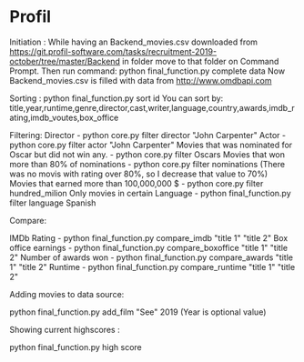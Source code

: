 # Profil
Initiation :
While having an Backend_movies.csv downloaded from https://git.profil-software.com/tasks/recruitment-2019-october/tree/master/Backend in folder move to that folder on Command Prompt. 
Then run command: python final_function.py complete data
Now Backend_movies.csv is filled with data from  http://www.omdbapi.com

Sorting :
python final_function.py sort id
You can sort by: 
title,year,runtime,genre,director,cast,writer,language,country,awards,imdb_rating,imdb_voutes,box_office

Filtering: 
Director  -  python core.py filter director "John Carpenter"
Actor  -  python core.py filter actor "John Carpenter"
Movies that was nominated  for Oscar but did not win any.  -  python core.py filter Oscars 
Movies that won more than 80% of nominations  -  python core.py filter nominations (There was no movis with rating over 80%, so I decrease that value to 70%)
Movies that earned more than 100,000,000 $  -  python core.py filter hundred_milion
Only movies in certain Language  -   python final_function.py filter language Spanish

Compare:

IMDb Rating   -  python final_function.py compare_imdb "title 1" "title 2"
Box office earnings  -  python final_function.py compare_boxoffice "title 1" "title 2"
Number of awards won   -  python final_function.py compare_awards "title 1" "title 2" 
Runtime  -  python final_function.py compare_runtime "title 1" "title 2"

Adding movies to data source:

python final_function.py add_film "See" 2019 (Year is optional value)

Showing current highscores :

python final_function.py high score
